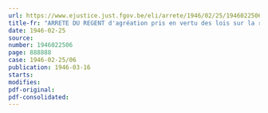 ```yaml
---
url: https://www.ejustice.just.fgov.be/eli/arrete/1946/02/25/1946022506/justel
title-fr: "ARRETE DU REGENT d'agréation pris en vertu des lois sur la réparation des dommages résultant des accidents du travail, coordonnées par l'arrêté royal du 28 septembre 1931"
date: 1946-02-25
source:
number: 1946022506
page: 888888
case: 1946-02-25/06
publication: 1946-03-16
starts:
modifies:
pdf-original:
pdf-consolidated:
---
```


